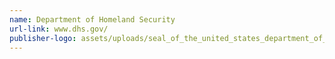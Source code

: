 ```yaml
---
name: Department of Homeland Security
url-link: www.dhs.gov/
publisher-logo: assets/uploads/seal_of_the_united_states_department_of_homeland_security.svg_50.png
---
```

